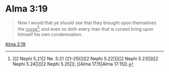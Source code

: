 # Alma 3:19

> Now I would that ye should see that they brought upon themselves the <u>curse</u>[^a]; and even so doth every man that is cursed bring upon himself his own condemnation.

[Alma 3:19](https://www.churchofjesuschrist.org/study/scriptures/bofm/alma/3?lang=eng&id=p19#p19)


[^a]: [[2 Nephi 5.21|2 Ne. 5:21 (21–25)]][[2 Nephi 5.22|]][[2 Nephi 5.23|]][[2 Nephi 5.24|]][[2 Nephi 5.25|]]; [[Alma 17.15|Alma 17:15]].  
